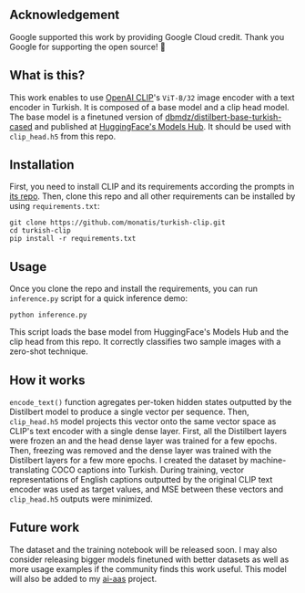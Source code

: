 ## Acknowledgement
Google supported this work by providing Google Cloud credit. Thank you Google for supporting the open source! 🎉

## What is this?
This work enables to use [OpenAI CLIP](https://github.com/openai/CLIP)'s `ViT-B/32` image encoder with a text encoder in Turkish. It is composed of a base model and a clip head model. The base model is a finetuned version of [dbmdz/distilbert-base-turkish-cased](https://huggingface.co/dbmdz/distilbert-base-turkish-cased) and published at [HuggingFace's Models Hub](https://huggingface.co/mys/distilbert-base-turkish-cased-clip). It should be used with `clip_head.h5` from this repo.

## Installation
First, you need to install CLIP and its requirements according the prompts in [its repo](https://github.com/openai/CLIP). Then, clone this repo and all other requirements can be installed by using `requirements.txt`:
```shell
git clone https://github.com/monatis/turkish-clip.git
cd turkish-clip
pip install -r requirements.txt
```

## Usage
Once you clone the repo and install the requirements, you can run `inference.py` script for a quick inference demo:

```shell
python inference.py
```

This script loads the base model from HuggingFace's Models Hub and the clip head from this repo. It correctly classifies two sample images with a zero-shot technique.
 
## How it works
`encode_text()` function agregates per-token hidden states outputted by the Distilbert model to produce a single vector per sequence. Then, `clip_head.h5` model projects this vector onto the same vector space as CLIP's text encoder with a single dense layer. First, all the Distilbert layers were frozen an and the head dense layer was trained for a few epochs. Then, freezing was removed and the dense layer was trained with the Distilbert layers for a few more epochs. I created the dataset by machine-translating COCO captions into Turkish. During training, vector representations of English captions outputted by the original CLIP text encoder was used as target values, and MSE between these vectors and `clip_head.h5` outputs were minimized.

## Future work
The dataset and the training notebook will be released soon. I may also consider releasing bigger models finetuned with better datasets as well as more usage examples if the community finds this work useful. This model will also be added to my [ai-aas](https://github.com/monatis/ai-aas) project.